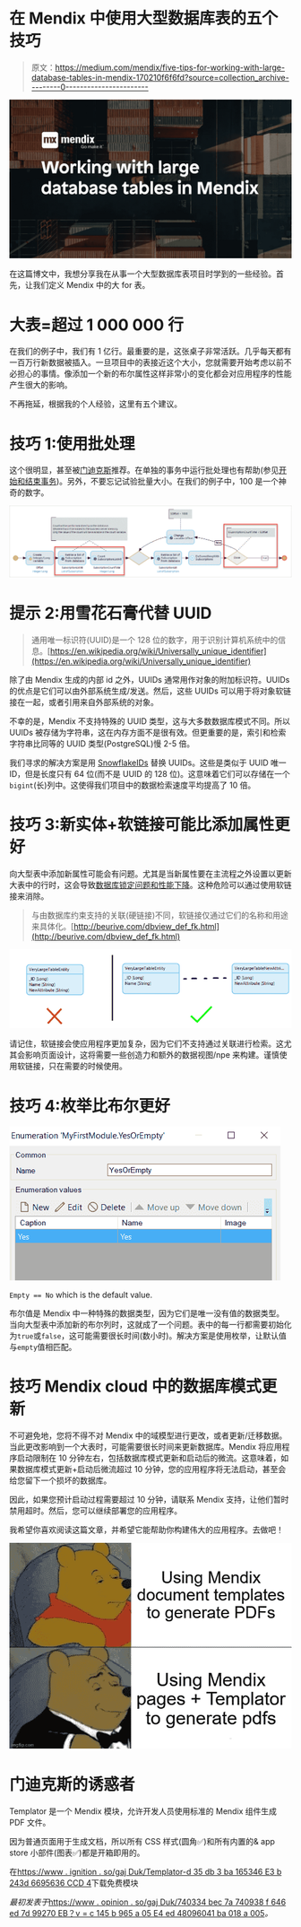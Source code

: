# 在 Mendix 中使用大型数据库表的五个技巧

> 原文：<https://medium.com/mendix/five-tips-for-working-with-large-database-tables-in-mendix-170210f6f6fd?source=collection_archive---------0----------------------->

![](img/70e8bb83bdeccbc3cbcaafb22e06561d.png)

在这篇博文中，我想分享我在从事一个大型数据库表项目时学到的一些经验。首先，让我们定义 Mendix 中的大 for 表。

# 大表=超过 1 000 000 行

在我们的例子中，我们有 1 亿行。最重要的是，这张桌子非常活跃。几乎每天都有一百万行新数据被插入。一旦项目中的表接近这个大小，您就需要开始考虑以前不必担心的事情。像添加一个新的布尔属性这样非常小的变化都会对应用程序的性能产生很大的影响。

不再拖延，根据我的个人经验，这里有五个建议。

# 技巧 1:使用批处理

这个很明显，甚至被[门迪克斯](https://docs.mendix.com/howto/monitoring-troubleshooting/detect-and-resolve-performance-issues#5-2-slow-database-commits)推荐。在单独的事务中运行批处理也有帮助(参见[开始和结束事务](https://docs.mendix.com/appstore/modules/community-commons-function-library#4-7-orm))。另外，不要忘记试验批量大小。在我们的例子中，100 是一个神奇的数字。

![](img/f04fb75fad1b2af1dbf1982ec315f453.png)

# 提示 2:用雪花石膏代替 UUID

> 通用唯一标识符(UUID)是一个 128 位的数字，用于识别计算机系统中的信息。[https://en.wikipedia.org/wiki/Universally_unique_identifier](https://en.wikipedia.org/wiki/Universally_unique_identifier)

除了由 Mendix 生成的内部 id 之外，UUIDs 通常用作对象的附加标识符。UUIDs 的优点是它们可以由外部系统生成/发送。然后，这些 UUIDs 可以用于将对象软链接在一起，或者引用来自外部系统的对象。

不幸的是，Mendix 不支持特殊的 UUID 类型，这与大多数数据库模式不同。所以 UUIDs 被存储为字符串，这在内存方面不是很有效。但更重要的是，索引和检索字符串比同等的 UUID 类型(PostgreSQL)慢 2-5 倍。

我们寻求的解决方案是用 [SnowflakeIDs](https://developer.twitter.com/en/docs/basics/twitter-ids) 替换 UUIDs。这些是类似于 UUID 唯一 ID，但是长度只有 64 位(而不是 UUID 的 128 位)。这意味着它们可以存储在一个`bigint`(长)列中。这使得我们项目中的数据检索速度平均提高了 10 倍。

# 技巧 3:新实体+软链接可能比添加属性更好

向大型表中添加新属性可能会有问题。尤其是当新属性要在主流程之外设置以更新大表中的行时，这会导致[数据库锁定问题和性能下降](https://docs.mendix.com/howto/general/community-best-practices-for-app-performance#4-microflow-best-practices)。这种危险可以通过使用软链接来消除。

> 与由数据库约束支持的关联(硬链接)不同，软链接仅通过它们的名称和用途来具体化。[http://beurive.com/dbview_def_fk.html](http://beurive.com/dbview_def_fk.html)

![](img/07e23c308c00c3f873afe680a995551f.png)

请记住，软链接会使应用程序更加复杂，因为它们不支持通过关联进行检索。这尤其会影响页面设计，这将需要一些创造力和额外的数据视图/npe 来构建。谨慎使用软链接，只在需要的时候使用。

# 技巧 4:枚举比布尔更好

![](img/0caf0f6c639bdad5968bb3ded221af9e.png)

`Empty == No` which is the default value.

布尔值是 Mendix 中一种特殊的数据类型，因为它们是唯一没有值的数据类型。当向大型表中添加新的布尔列时，这就成了一个问题。表中的每一行都需要初始化为`true`或`false`，这可能需要很长时间(数小时)。解决方案是使用枚举，让默认值与`empty`值相匹配。

# 技巧 Mendix cloud 中的数据库模式更新

不可避免地，您将不得不对 Mendix 中的域模型进行更改，或者更新/迁移数据。当此更改影响到一个大表时，可能需要很长时间来更新数据库。Mendix 将应用程序启动限制在 10 分钟左右，包括数据库模式更新和启动后的微流。这意味着，如果数据库模式更新+启动后微流超过 10 分钟，您的应用程序将无法启动，甚至会给您留下一个损坏的数据库。

因此，如果您预计启动过程需要超过 10 分钟，请联系 Mendix 支持，让他们暂时禁用超时。然后，您可以继续部署您的应用程序。

我希望你喜欢阅读这篇文章，并希望它能帮助你构建伟大的应用程序。去做吧！

![](img/fe1b2782eb1bdfec99f6948a41621bc8.png)

# 门迪克斯的诱惑者

Templator 是一个 Mendix 模块，允许开发人员使用标准的 Mendix 组件生成 PDF 文件。

因为普通页面用于生成文档，所以所有 CSS 样式(圆角✅)和所有内置的& app store 小部件(图表✅)都是开箱即用的。

在[https://www . ignition . so/gaj Duk/Templator-d 35 db 3 ba 165346 E3 b 243d 6695636 CCD 4](https://www.notion.so/gajduk/Templator-d35db3ba165346e3b243d6695636ccd4)下载免费模块

*最初发表于*[https://www . opinion . so/gaj Duk/740334 bec 7a 740938 f 646 ed 7d 99270 EB？v = c 145 b 965 a 05 E4 ed 48096041 ba 018 a 005](https://www.notion.so/gajduk/740334bec7a740938f646ed7d99270eb?v=c145b965a05e4ed48096041ba018a005)*。*